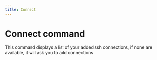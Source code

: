 ```yaml
---
title: Connect
---
```


# Connect command

This command displays a list of your added ssh connections,
if none are available, it will ask you to add connections
